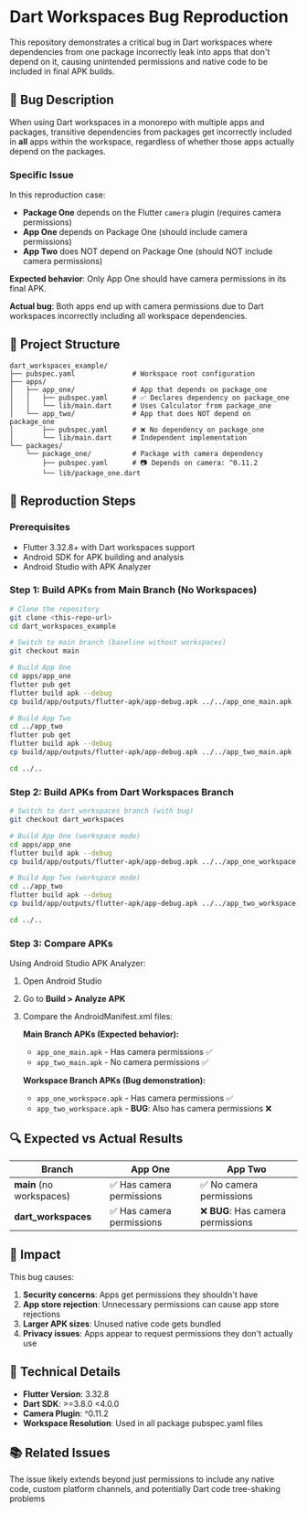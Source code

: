 # Dart Workspaces Bug Reproduction

This repository demonstrates a critical bug in Dart workspaces where dependencies from one package incorrectly leak into apps that don't depend on it, causing unintended permissions and native code to be included in final APK builds.

## 🐛 Bug Description

When using Dart workspaces in a monorepo with multiple apps and packages, transitive dependencies from packages get incorrectly included in **all** apps within the workspace, regardless of whether those apps actually depend on the packages.

### Specific Issue

In this reproduction case:
- **Package One** depends on the Flutter `camera` plugin (requires camera permissions)
- **App One** depends on Package One (should include camera permissions)
- **App Two** does NOT depend on Package One (should NOT include camera permissions)

**Expected behavior**: Only App One should have camera permissions in its final APK.

**Actual bug**: Both apps end up with camera permissions due to Dart workspaces incorrectly including all workspace dependencies.

## 📁 Project Structure

```
dart_workspaces_example/
├── pubspec.yaml              # Workspace root configuration
├── apps/
│   ├── app_one/              # App that depends on package_one
│   │   ├── pubspec.yaml      # ✅ Declares dependency on package_one
│   │   └── lib/main.dart     # Uses Calculator from package_one
│   └── app_two/              # App that does NOT depend on package_one
│       ├── pubspec.yaml      # ❌ No dependency on package_one
│       └── lib/main.dart     # Independent implementation
└── packages/
    └── package_one/          # Package with camera dependency
        ├── pubspec.yaml      # 📷 Depends on camera: ^0.11.2
        └── lib/package_one.dart
```

## 🔬 Reproduction Steps

### Prerequisites

- Flutter 3.32.8+ with Dart workspaces support
- Android SDK for APK building and analysis
- Android Studio with APK Analyzer

### Step 1: Build APKs from Main Branch (No Workspaces)

```bash
# Clone the repository
git clone <this-repo-url>
cd dart_workspaces_example

# Switch to main branch (baseline without workspaces)
git checkout main

# Build App One
cd apps/app_one
flutter pub get
flutter build apk --debug
cp build/app/outputs/flutter-apk/app-debug.apk ../../app_one_main.apk

# Build App Two  
cd ../app_two
flutter pub get
flutter build apk --debug
cp build/app/outputs/flutter-apk/app-debug.apk ../../app_two_main.apk

cd ../..
```

### Step 2: Build APKs from Dart Workspaces Branch

```bash
# Switch to dart_workspaces branch (with bug)
git checkout dart_workspaces

# Build App One (workspace mode)
cd apps/app_one
flutter build apk --debug
cp build/app/outputs/flutter-apk/app-debug.apk ../../app_one_workspace.apk

# Build App Two (workspace mode)
cd ../app_two
flutter build apk --debug
cp build/app/outputs/flutter-apk/app-debug.apk ../../app_two_workspace.apk

cd ../..
```

### Step 3: Compare APKs

Using Android Studio APK Analyzer:

1. Open Android Studio
2. Go to **Build > Analyze APK**
3. Compare the AndroidManifest.xml files:

   **Main Branch APKs (Expected behavior):**
   - `app_one_main.apk` - Has camera permissions ✅
   - `app_two_main.apk` - No camera permissions ✅

   **Workspace Branch APKs (Bug demonstration):**
   - `app_one_workspace.apk` - Has camera permissions ✅  
   - `app_two_workspace.apk` - **BUG**: Also has camera permissions ❌


## 🔍 Expected vs Actual Results

| Branch | App One | App Two |
|--------|---------|---------|
| **main** (no workspaces) | ✅ Has camera permissions | ✅ No camera permissions |
| **dart_workspaces** | ✅ Has camera permissions | ❌ **BUG**: Has camera permissions |

## 🚨 Impact

This bug causes:

1. **Security concerns**: Apps get permissions they shouldn't have
2. **App store rejection**: Unnecessary permissions can cause app store rejections
3. **Larger APK sizes**: Unused native code gets bundled
4. **Privacy issues**: Apps appear to request permissions they don't actually use

## 🔧 Technical Details

- **Flutter Version**: 3.32.8
- **Dart SDK**: >=3.8.0 <4.0.0
- **Camera Plugin**: ^0.11.2
- **Workspace Resolution**: Used in all package pubspec.yaml files

## 📚 Related Issues

The issue likely extends beyond just permissions to include any native code, custom platform channels, and potentially Dart code tree-shaking problems
